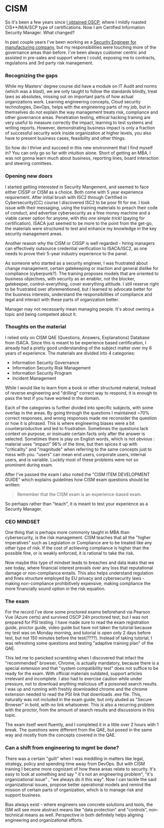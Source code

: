 # CISM

So it's been a few years since [I obtained OSCP](https://eqqn.github.io/2020/06/30/OSCP-journey.html), where I mildly roasted CIS**/M/A/SCP type of certifications. Now I am Certified Information Security Manager.
What changed?

In past couple years I've been working as a [Security Engineer for manufacturing company](https://eqqn.github.io/2023/01/04/Security_in_manufacturing.html), but my responsibilities were touching more of the governance areas than before. I've been always customer centric and assisted in pre-sales and support where I could, exposing me to contracts, regulations and 3rd party risk management. 

### Recognizing the gaps
While my Masters' degree course did have a module on IT Audit and norms (which was a blast), we are only taught to follow the standards blindly, treat laws as absolutes, missing out on important parts of how actual organizations work.
Learning engineering concepts, Cloud security technologies, DevOps, helps with the engineering parts of my job, but in themselves do not explain the way management treats risk, compliance and other governance areas.
Penetration testing, ethical hacking training are very useful to measure correctly the impact, learning to test systems and writing reports. However, demonstrating business impact is only a fraction of successful security work inside organization at higher levels, you also have to present business cases, feasibility and other things.

So how do I thrive and succeed in this new environment that I find myself in? You can only go so far with intuition alone. Short of getting an MBA, I was not gonna learn much about business, reporting lines, board interaction and steering comittees. 

### Opening new doors

I started getting interested in Security Mangement, and seemed to face either CISSP or CISM as a choice. Both come with 5 year experience requirement.
After initial brush with ISC2 through Certified in Cybersecurity(CC) course I discovered ISC2 to be poor fit for me. I took issue with their messaging, using the training materials to preach their code of conduct, and advertise cybersecurity as a free money machine and a viable career option for anyone, with *this one simple trick!* (paying for certification).
ISACA just seemed to be more to the point from the get-go, the materials were structured to test and enhance my knowledge in the key security management areas.

Another reason why the CISM or CISSP is well regarded - hiring managers can effectively outsource credential verification to ISACA/ISC2, as one needs to prove their 5-year industry experience to the panel.

As someone who started as a security engineer, I was frustrated about change management, certain gatekeeping or inaction and general dislike for compliance (cyberpunk?).
The training proposes models that are oriented to business objectives, with security as an enabler, not the blocker, gatekeeper, control-everything, cover everything attitude. 
I still reserve right to be frustrated over aforementioned, but I learned to advocate better for the business interests, understand the responsibilities of compliance and legal
and interact with these parts of organization better.

Manager may not necessarily mean managing people. It's about owning a topic and being competent about it. 

### Thoughts on the material

I relied only on CISM QAE (Questions, Answers, Explanations) Database from ISACA. Since this is meant to be experience based certification, I already had a pretty good understanding of the subject matter over my 6 years of experience. The materials are divided into 4 categories:
* Information Security Governance
* Information Security Risk Management 
* Information Security Program 
* Incident Management

While I would like to learn from a book or other structured material, instead of reverse engineering and "drilling" correct way to respond, it is enough to pass the test if you have worked in the domain.

Each of the categories is further divided into specific subjects, with some overlap in the areas. By going through the questions I maintained ~70% correct responses, and wrong responses made me reconsider the question or how it is phrased. This is where engineering biases were a bit counterproductive and led to frustration. Sometimes the questions lack context on purpose, or insinuate certain facts only after the answer is selected. Sometimes there is play on English words, which is not obvious : material uses "impact" 96% of the time, but then spices it up with "criticality" and "magnitude" when referring to the same concepts just to mess with you. "users" can mean end users, corporate users, internal users, and is variable. 
Luckily most of these problems were not so prominent during exam. 

After I've passed the exam I also noted the "CISM ITEM DEVELOPMENT GUIDE" which explains guidelines how CISM exam questions should be written:

> Remember that the CISM exam is an experience-based exam.

So perhaps rather than "teach", it is meant to test your experience as a Security Manager.

### CEO MINDSET

One thing that is perhaps more commonly taught in MBA than cybersecurity, is the risk management. CISM teaches that all the "higher imperatives" such as Legislation or Compliance are to be treated like any other type of risk. If the cost of achieving compliance is higher than the possible fine, or is weakly enforced, it is rational to take the risk. 

Now maybe this type of mindset leads to breaches and data leaks that we see today, where financial interest prevails over any loss that reputational damage or non-compliance entails. This also helps understand regulation and fines structure employed by EU privacy and cybersecurity laws - making non-compliance prohibitively expensive, making compliance the more financially sound option in the risk equation.

### The exam

For the record I've done some proctored exams beforehand via Pearson Vue (Azure certs) and survived OSCP 24h proctored test, but I was not prepared for PSI testing. I have made sure to read the exam registration guide, proctor guide, video guide but have not taken the tutorial because my test was on Monday morning, and tutorial is open only 2 days before test, but not 150 minutes before the test(????). Instead of taking tutorial, I was refreshing some questions and testing "adaptive training plan" of the QAE.

This led me to panicked scrambling when I discovered that infact the "recommended" browser, Chrome, is actually mandatory, because there is a special extension and that "system compatibility test" does not suffice to be ready for the exam. With official materials outdated, support articles irrelevant and incomplete. I also had to exercise caution while under pressure, not to download anything malicious off a poisoned search results.
I was up and running with freshly downloaded chrome and the chrome extension needed to read the PSI link that downloads .exe file. This, naturally was not included in the exam guide, but only aluded as "Secure Browser" in bold, with no link whatsoever. This is also a recurring problem with the proctor, from the amount of search results and discussions in this topic.

The exam itself went fluently, and I completed it in a little over 2 hours with 1 break. The questions were different from the QAE, but posed in the same way and mostly from the concepts covered in the QAE.


### Can a shift from engineering to mgmt be done?

There was a certain "guilt" when I was meddling in matters like legal, strategy, policy and spending time away from DevOps. But with CISM training I became more cognizant of how these areas relate to security. It's easy to look at something and say " it's not an engineering problem", "it's organizational issue" , "we always do it this way". Now I can tackle the said organizational issues, propose better operational models and remind the mission of certain parts of organization, which is to manage risk and support business. 

Bias always exist - where engineers see concrete solutions and tools, the ISM will see more abstract means like "data protection" and "controls", non-technical means as well. Perspective in both definitely helps aligning engineering and organizational efforts.

